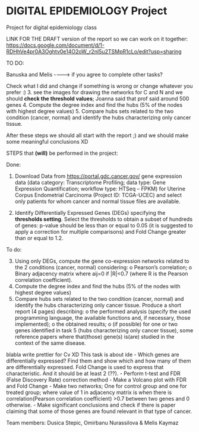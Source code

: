 # DIGITAL EPIDEMIOLOGY Project
Project for digital epidemiology class 

LINK FOR THE DRAFT version of the report so we can work on it together:
https://docs.google.com/document/d/1-RDHhVe4pr0A3Oghtv0e14O2oW_r2nI5u2TSMpR1cLo/edit?usp=sharing

TO DO:

Banuska and Melis ----> if you agree to complete other tasks?

Check what I did and change if something is wrong or change whatever you prefer :) 
3. see the images for drawing the networks for C and N and we should **check the threshold values**; Joanna said that prof said around 500 genes
4. Compute the degree index and find the hubs (5% of the nodes with highest degree values)
5. Compare hubs sets related to the two condition (cancer, normal) and identify the hubs characterizing only cancer tissue.

After these steps we should all start with the report ;)
and we should make some meaningful conclusions XD





STEPS that **(will)** be performed in the project:

Done:
1. Download Data from https://portal.gdc.cancer.gov/ gene expression data (data category: Transcriptome Profiling; data type: Gene Expression Quantification; workflow type: HTSeq – FPKM) for Uterine Corpus Endometrial Carcinoma (Project ID: TCGA-UCEC) and select only patients for whom cancer and normal tissue files are available.

2. Identify Differentially Expressed Genes (DEGs) specifying the **thresholds setting**. Select the thresholds to obtain a subset of hundreds of genes: p-value should be less than or equal to 0.05 (it is suggested to apply a correction for multiple comparisons) and Fold Change greater than or equal to 1.2. 

To do:

3. Using only DEGs, compute the gene co-expression networks related to the 2 conditions (cancer, normal) considering:
o Pearson’s correlation;
o Binary adjacency matrix where aij=0 if |R|<0.7 (where R is the Pearson correlation coefficient).
4. Compute the degree index and find the hubs (5% of the nodes with highest degree values)
5. Compare hubs sets related to the two condition (cancer, normal) and identify the hubs characterizing only cancer tissue.
Produce a short report (4 pages) describing:
o the performed analysis (specify the used programming language, the available functions and, if necessary, those implemented);
o the obtained results;
o (if possible) for one or two genes identified in task 5 (hubs characterizing only cancer tissue), some reference papers where that(those) gene(s) is(are) studied in the context of the same disease.


blabla write prettier for Cv XD
    This task is about ide
    - Which genes are differentially expressed? Find them and show which and how many of them are
      differentially expressed.
      Fold Change is used to express that characteristic. And it should be at least 2 (??).
    - Perform t-test and FDR (False Discovery Rate) correction method
    - Make a Volcano plot with FDR and Fold Change
    - Make two networks; One for control group and one for treated group; where value of 1 in adjacency 
      matrix is when there is correlation(Pearson correlation coefficient) >0.7 between two genes 
      and 0 otherwise.
    - Make significant conclusions and check if there is paper claiming that some of those 
      genes are found relevant in that type of cancer.



Team members:
Dusica Stepic, Omirbanu Nurassilova & Melis Kaymaz 
  

